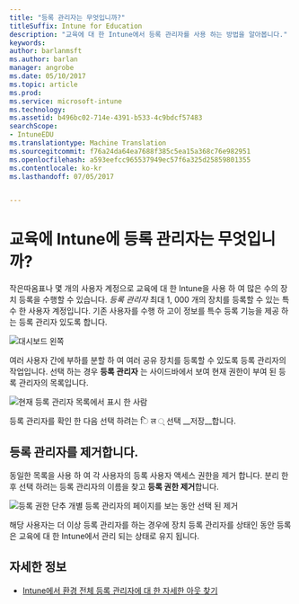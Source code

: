 ```yaml
---
title: "등록 관리자는 무엇입니까?"
titleSuffix: Intune for Education
description: "교육에 대 한 Intune에서 등록 관리자를 사용 하는 방법을 알아봅니다."
keywords: 
author: barlanmsft
ms.author: barlan
manager: angrobe
ms.date: 05/10/2017
ms.topic: article
ms.prod: 
ms.service: microsoft-intune
ms.technology: 
ms.assetid: b496bc02-714e-4391-b533-4c9bdcf57483
searchScope:
- IntuneEDU
ms.translationtype: Machine Translation
ms.sourcegitcommit: f76a24da64ea7688f385c5ea15a368c76e982951
ms.openlocfilehash: a593eefcc965537949ec57f6a325d25859801355
ms.contentlocale: ko-kr
ms.lasthandoff: 07/05/2017


---
```


# <a name="what-are-enrollment-managers-in-intune-for-education"></a>교육에 Intune에 등록 관리자는 무엇입니까?

작은따옴표나 몇 개의 사용자 계정으로 교육에 대 한 Intune을 사용 하 여 많은 수의 장치 등록을 수행할 수 있습니다. _등록 관리자_ 최대 1, 000 개의 장치를 등록할 수 있는 특수 한 사용자 계정입니다. 기존 사용자를 수행 하 고이 정보를 특수 등록 기능을 제공 하는 등록 관리자 있도록 합니다.

  ![대시보드 왼쪽](./media/dashboard-002-left-sidebar-list.png)

여러 사용자 간에 부하를 분할 하 여 여러 공유 장치를 등록할 수 있도록 등록 관리자의 작업입니다. 선택 하는 경우 __등록 관리자__ 는 사이드바에서 보여 현재 권한이 부여 된 등록 관리자의 목록입니다.

  ![현재 등록 관리자 목록에서 표시 한 사람](./media/enroll-mgrs-001-current-list-of-mgrs.png)

등록 관리자를 확인 한 다음 선택 하려는 ि ल ् 선택 __저장__합니다.

## <a name="removing-enrollment-managers"></a>등록 관리자를 제거합니다.

동일한 목록을 사용 하 여 각 사용자의 등록 사용자 액세스 권한을 제거 합니다. 분리 한 후 선택 하려는 등록 관리자의 이름을 찾고 **등록 권한 제거**합니다.

  ![등록 권한 단추 개별 등록 관리자의 페이지를 보는 동안 선택 된 제거](./media/enroll-mgrs-003-remove-enrollment-permissions.png)

해당 사용자는 더 이상 등록 관리자를 하는 경우에 장치 등록 관리자를 상태인 동안 등록은 교육에 대 한 Intune에서 관리 되는 상태로 유지 됩니다.

## <a name="find-out-more"></a>자세한 정보

- [Intune에서 환경 전체 등록 관리자에 대 한 자세한 아웃 찾기](https://docs.microsoft.com/intune/deploy-use/enroll-corporate-owned-devices-with-the-device-enrollment-manager-in-microsoft-intune)

